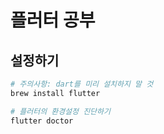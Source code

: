 # 플러터 공부

## 설정하기

```sh
# 주의사항: dart를 미리 설치하지 말 것
brew install flutter

# 플러터의 환경설정 진단하기
flutter doctor
```
